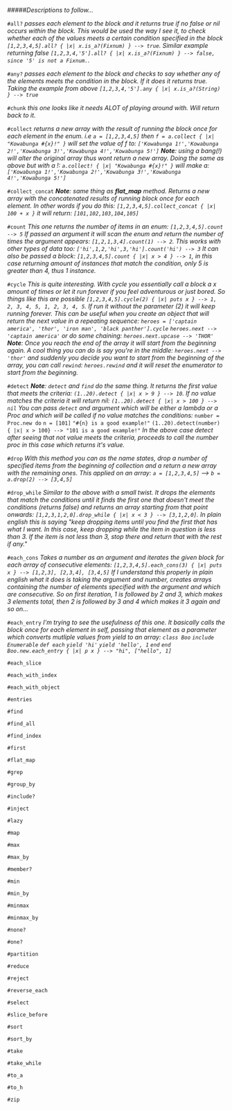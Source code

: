 #####*Descriptions to follow...*

`#all?` *passes each element to the block and it returns true if no false or nil occurs within the block. This would be used the way I see it, to check whether each of the values meets a certain condition specified in the block `[1,2,3,4,5].all? { |x| x.is_a?(Fixnum) } --> true`.* 
*Similar example returning false `[1,2,3,4,'5'].all? { |x| x.is_a?(Fixnum) } --> false, since '5' is not a Fixnum.`.*

`#any?` *passes each element to the block and checks to say whether any of the elements meets the condition in the block. If it does it returns true. Taking the example from above `[1,2,3,4,'5'].any { |x| x.is_a?(String) } --> true`*

`#chunk` *this one looks like it needs ALOT of playing around with. Will return back to it.*

`#collect` *returns a new array with the result of running the block once for each element in the enum.*
*i.e `a = [1,2,3,4,5]` then `f = a.collect { |x| "Kowabunga #{x}!" }` will set the value of f to:* 
*`['Kowabunga 1!','Kowabunga 2!','Kowabunga 3!','Kowabunga 4!','Kowabunga 5!']`*
*__Note__: using a bang(!) will alter the original array thus wont return a new array.*
*Doing the same as above but with a !: `a.collect! { |x| "Kowabunga #{x}!" }` will make a:*
*`['Kowabunga 1!','Kowabunga 2!','Kowabunga 3!','Kowabunga 4!','Kowabunga 5!']`*

`#collect_concat` *__Note__: same thing as __flat_map__ method. Returns a new array with the concatenated results of running block once for each element. In other words if you do this: `[1,2,3,4,5].collect_concat { |x| 100 + x }` it will return: `[101,102,103,104,105]`*

`#count` *This one returns the number of items in an enum: `[1,2,3,4,5].count --> 5`*
*If passed an argument it will scan the enum and return the number of times the argument appears:* 
*`[1,2,1,3,4].count(1) --> 2`. This works with other types of data too: `['hi',1,2,'hi',3,'hi'].count('hi') --> 3`*
*It can also be passed a block: `[1,2,3,4,5].count { |x| x > 4 } --> 1`, in this case returning amount of instances that match the condition, only 5 is greater than 4, thus 1 instance.*

`#cycle` *This is quite interesting. With cycle you essentially call a block a x amount of times or let it run forever if you feel adventurous or just bored. So things like this are possible `[1,2,3,4,5].cycle(2) { |x| puts x } --> 1, 2, 3, 4, 5, 1, 2, 3, 4, 5`. If run it without the parameter (2) it will keep running forever. This can be useful when you create an object that will return the next value in a repeating sequence:*
*`heroes = ['captain america', 'thor', 'iron man', 'black panther'].cycle`*
*`heroes.next --> 'captain america'` or do some chaining: `heroes.next.upcase --> 'THOR'`*
*__Note__: Once you reach the end of the array it will start from the beginning again.*
*A cool thing you can do is say you're in the middle: `heroes.next --> 'thor'` and suddenly you decide you want to start from the beginning of the array, you can call `rewind`: `heroes.rewind` and it will reset the enumerator to start from the beginning.*

`#detect` *__Note__: `detect` and `find` do the same thing. It returns the first value that meets the criteria: `(1..20).detect { |x| x > 9 } --> 10`. If no value matches the criteria it will return nil: `(1..20).detect { |x| x > 100 } --> nil`*
*You can pass `detect` and argument which will be either a lambda or a Proc and which will be called if no value matches the conditions:*
`number = Proc.new do`
                    `n = [101]`
                    `"#{n} is a good example!"`
`(1..20).detect(number) { |x| x > 100} --> "101 is a good example!"`
*In the above case detect after seeing that not value meets the criteria, proceeds to call the number proc in this case which returns it's value.*

`#drop` *With this method you can as the name states, drop a number of specified items from the beginning of collection and a return a new array with the remaining ones. This applied on an array:* 
*`a = [1,2,3,4,5]` --> `b = a.drop(2) --> [3,4,5]`* 

`#drop_while` *Similar to the above with a small twist. It drops the elements that match the conditions until it finds the first one that doesn't meet the conditions (returns false) and returns an array starting from that point onwards: `[1,2,3,1,2,0].drop_while { |x| x < 3 } --> [3,1,2,0]`. In plain english this is saying "keep dropping items until you find the first that has what I want. In this case, keep dropping while the item in question is less than 3. If the item is not less than 3, stop there and return that with the rest if any."*


`#each_cons` *Takes a number as an argument and iterates the given block for each array of consecutive elements:*
*`[1,2,3,4,5].each_cons(3) { |x| puts x } --> [1,2,3], [2,3,4], [3,4,5]`*
*If I understand this properly in plain english what it does is taking the argument and number, creates arrays containing the number of elements specified with the argument and which are consecutive. So on first iteration, 1 is followed by 2 and 3, which makes 3 elements total, then 2 is followed by 3 and 4 which makes it 3 again and so on...*

`#each_entry` *I'm trying to see the usefulness of this one. It basically calls the block once for each element in self, passing that element as a parameter which converts mutliple values from yield to an array:*
*`class Boo`*
  *`include Enumerable`*
  *`def each`*
  *`yield 'hi'`*
  *`yield 'hello', 1`*
  *`end`*
*`end`*
*`Boo.new.each_entry { |x| p x } --> "hi", ["hello", 1]`*

`#each_slice`

`#each_with_index`

`#each_with_object`

`#entries`

`#find`

`#find_all`


`#find_index`

`#first`

`#flat_map`

`#grep`

`#group_by`

`#include?`

`#inject`

`#lazy`

`#map`

`#max`

`#max_by`

`#member?`

`#min`

`#min_by`

`#minmax`

`#minmax_by`

`#none?`

`#one?`

`#partition`

`#reduce`

`#reject`

`#reverse_each`

`#select`

`#slice_before`

`#sort`

`#sort_by`

`#take`

`#take_while`

`#to_a`

`#to_h`

`#zip`
